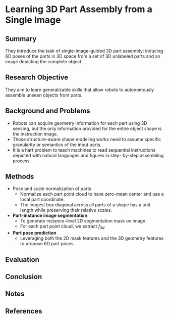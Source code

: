 # Learning 3D Part Assembly from a Single Image

## Summary
They introduce the task of single-image-guided 3D part assembly: inducing
6D poses of the parts in 3D space from a set of 3D unlabeled parts and an image depicting the complete object.
## Research Objective
They aim to learn generalizable skills that allow robots to autonomously assemble unseen objects from parts.
## Background and Problems
- Robots can acquire geometry information for each part using 3D sensing, but the only information provided for the entire object shape is the instruction image.
- Those structure-aware shape modeling works need to assume specific granularity or semantics of the input parts.
-  It is a hart problem to teach machines to read sequential instructions depicted with natural languages and figures in step- by-step assembling process.
## Methods
- Pose and scale normalization of parts
	- Normalize each part point cloud to have zero-mean center and use a local part coordinate.
	- The longest box diagonal across all parts of a shape has a unit length while preserving their relative scales.
- **Part-instance image segmentation**
	- To generate instance-level 2D segmentation mask on image.
	- For each part point cloud, we extract $f_{3d}$
- **Part pose prediction**
	- Leveraging both the 2D mask features and the 3D geometry features to propose 6D part poses.
## Evaluation

## Conclusion

## Notes

## References
<!--stackedit_data:
eyJoaXN0b3J5IjpbMjk3MzM4NDIsMjgwODQzODksMzM4Mjc2MT
Y2LC0zNTEwOTczMjIsLTQyNjQzNzI1NF19
-->